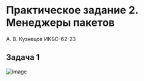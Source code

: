 # Практическое задание 2. Менеджеры пакетов

А. В. Кузнецов ИКБО-62-23

## Задача 1

![image](https://github.com/user-attachments/assets/c3816eb8-ecca-4650-92f3-a5d7b49821b5)
